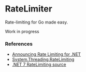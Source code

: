RateLimiter
===========

Rate-limiting for Go made easy.

Work in progress



### References

* [Announcing Rate Limiting for .NET](https://devblogs.microsoft.com/dotnet/announcing-rate-limiting-for-dotnet/)
* [System.Threading.RateLimiting](https://www.nuget.org/packages/System.Threading.RateLimiting)
* [.NET 7 RateLimiting source](https://github.com/dotnet/runtime/tree/20dd6ea921028b3a2cc660654b65112077671fb5/src/libraries/System.Threading.RateLimiting)